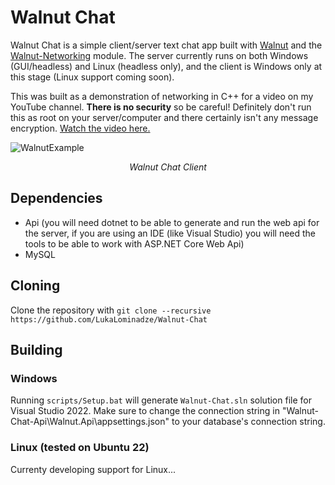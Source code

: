 # Walnut Chat

Walnut Chat is a simple client/server text chat app built with [Walnut](https://github.com/StudioCherno/Walnut) and the [Walnut-Networking](https://github.com/StudioCherno/Walnut-Networking) module. The server currently runs on both Windows (GUI/headless) and Linux (headless only), and the client is Windows only at this stage (Linux support coming soon).

This was built as a demonstration of networking in C++ for a video on my YouTube channel. **There is no security** so be careful! Definitely don't run this as root on your server/computer and there certainly isn't any message encryption. [Watch the video here.](https://youtu.be/jS9rBienEFQ)


![WalnutExample](https://hazelengine.com/images/WalnutChat.jpg)
_<center>Walnut Chat Client</center>_

## Dependencies
- Api
(you will need dotnet to be able to generate and run the web api for the server, if you are using an IDE (like Visual Studio) you will need the tools to be able to work with ASP.NET Core Web Api)
- MySQL

## Cloning
Clone the repository with ```git clone --recursive https://github.com/LukaLominadze/Walnut-Chat```

## Building
### Windows
Running `scripts/Setup.bat` will generate `Walnut-Chat.sln` solution file for Visual Studio 2022.
Make sure to change the connection string in "Walnut-Chat-Api\Walnut.Api\appsettings.json" to your database's connection string.

### Linux (tested on Ubuntu 22)
Currenty developing support for Linux...
